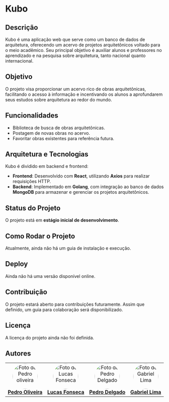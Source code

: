 # Kubo

## Descrição
Kubo é uma aplicação web que serve como um banco de dados de arquitetura, oferecendo um acervo de projetos arquitetônicos voltado para o meio acadêmico. Seu principal objetivo é auxiliar alunos e professores no aprendizado e na pesquisa sobre arquitetura, tanto nacional quanto internacional.

## Objetivo
O projeto visa proporcionar um acervo rico de obras arquitetônicas, facilitando o acesso à informação e incentivando os alunos a aprofundarem seus estudos sobre arquitetura ao redor do mundo.

## Funcionalidades
- Biblioteca de busca de obras arquitetônicas.
- Postagem de novas obras no acervo.
- Favoritar obras existentes para referência futura.

## Arquitetura e Tecnologias
Kubo é dividido em backend e frontend:
- **Frontend**: Desenvolvido com **React**, utilizando **Axios** para realizar requisições HTTP.
- **Backend**: Implementado em **Golang**, com integração ao banco de dados **MongoDB** para armazenar e gerenciar os projetos arquitetônicos.

## Status do Projeto
O projeto está em **estágio inicial de desenvolvimento**.

## Como Rodar o Projeto
Atualmente, ainda não há um guia de instalação e execução.

## Deploy
Ainda não há uma versão disponível online.

## Contribuição
O projeto estará aberto para contribuições futuramente. Assim que definido, um guia para colaboração será disponibilizado.

## Licença
A licença do projeto ainda não foi definida.

<h2 id="autores">Autores</h2>
<table align="center">
    <tr>
        <td align="center">
            <a href="https://github.com/PedroDiOliveira">
                <img style="border-radius: 50%;" src="https://avatars.githubusercontent.com/u/126473107?v=4" width="80px;" alt="Foto de Pedro oliveira"/>
                <br/>
                <b>Pedro Oliveira</b>
            </a>
        </td>
        <td align="center">
            <a href="https://github.com/lucas19fonseca">
                <img style="border-radius: 50%;" src="https://avatars.githubusercontent.com/u/126473218?s=400&u=2f5a424572b24dac442e7a193d05f341f6e6f880&v=4" width="80px;" alt="Foto de Lucas Fonseca"/>
                <br/>
                <b>Lucas Fonseca</b>
            </a>
        </td>
        <td align="center">
            <a href="https://github.com/PedroDelgo">
                <img style="border-radius: 50%;" src="https://avatars.githubusercontent.com/u/126472951?v=4" width="80px;" alt="Foto de Pedro Delgado"/>
                <br/>
                <b>Pedro Delgado</b>
            </a>
        </td>
        <td align="center">
            <a href="https://github.com/gabriellima-4">
                <img style="border-radius: 50%;" src="https://avatars.githubusercontent.com/u/126473024?v=4" width="80px;" alt="Foto de Gabriel Lima"/>
                <br/>
                <b>Gabriel Lima</b>
            </a>
        </td>
    </tr>
</table>



